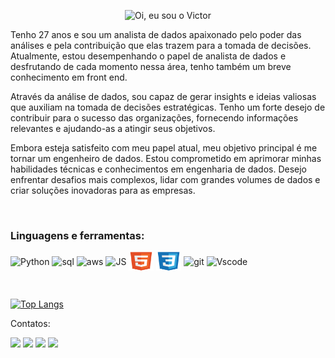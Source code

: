 <p align="center">
  <img src="https://github.com/Vbritsx/Vbritsx/blob/main/assets/victorheader.gif" alt="Oi, eu sou o Victor">
</p>


Tenho 27 anos e sou um analista de dados apaixonado pelo poder das análises e pela contribuição que elas trazem para a tomada de decisões. Atualmente, estou desempenhando o papel de analista de dados e desfrutando de cada momento nessa área, tenho também um breve conhecimento em front end. 

Através da análise de dados, sou capaz de gerar insights e ideias valiosas que auxiliam na tomada de decisões estratégicas. Tenho um forte desejo de contribuir para o sucesso das organizações, fornecendo informações relevantes e ajudando-as a atingir seus objetivos.

Embora esteja satisfeito com meu papel atual, meu objetivo principal é me tornar um engenheiro de dados. Estou comprometido em aprimorar minhas habilidades técnicas e conhecimentos em engenharia de dados. Desejo enfrentar desafios mais complexos, lidar com grandes volumes de dados e criar soluções inovadoras para as empresas.


<div style="display: inline_block"><br>
  <h3 align="left">Linguagens e ferramentas:</h3>
  <img align="center" alt="Python" height="30" width="40" src="https://cdn.jsdelivr.net/gh/devicons/devicon/icons/python/python-original.svg" />
  <img align="center" alt="sql" height="30" width="40" src="https://cdn.jsdelivr.net/gh/devicons/devicon/icons/postgresql/postgresql-original.svg" />
   <img align="center" alt="aws" height="30" width="40"  src="https://cdn.jsdelivr.net/gh/devicons/devicon/icons/amazonwebservices/amazonwebservices-plain-wordmark.svg" />
  <img align="center" alt="JS" height="30" width="40" src="https://cdn.jsdelivr.net/gh/devicons/devicon/icons/javascript/javascript-plain.svg" />
  <img align="center" alt="HTML" height="30" width="40" src="https://raw.githubusercontent.com/devicons/devicon/master/icons/html5/html5-original.svg">
  <img align="center" alt="CSS" height="30" width="40" src="https://raw.githubusercontent.com/devicons/devicon/master/icons/css3/css3-original.svg">
     <img align="center" alt="git" height="30" width="40" src="https://cdn.jsdelivr.net/gh/devicons/devicon/icons/git/git-original.svg" />
  <img align="center" alt="Vscode" height="30" width="40" src="https://cdn.jsdelivr.net/gh/devicons/devicon/icons/vscode/vscode-original.svg" />

  
  
  </div>
  
  &nbsp;
 

[![Top Langs](https://github-readme-stats.vercel.app/api/top-langs/?username=Vbritsx)](https://github.com/anuraghazra/github-readme-stats)
&nbsp;


<div>
  <p1>Contatos:</p>
 <a href="https://www.linkedin.com/in/dvdluiz91/" target="_blank"><img src="https://img.shields.io/badge/-LinkedIn-%230077B5?style=for-the-badge&logo=linkedin&logoColor=white" target="_blank"></a> 
 <a href="[https://discord.gg/#](https://discord.gg/8rs5KEFb)" target="_blank"><img src="https://img.shields.io/badge/Discord-7289DA?style=for-the-badge&logo=discord&logoColor=white" target="_blank"></a> 
  <a href = "mailto:victorbs.brand@gmail.com"><img src="https://img.shields.io/badge/-Gmail-%23333?style=for-the-badge&logo=gmail&logoColor=white" target="_blank"></a>
  <a href="https://instagram.com/victorbrits" target="_blank"><img src="https://img.shields.io/badge/-Instagram-%23E4405F?style=for-the-badge&logo=instagram&logoColor=white" target="_blank"></a>
 
  
</div>


